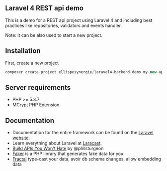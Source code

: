 ## Laravel 4 REST api demo

This is a demo for a REST api project using Laravel 4 and including best practices like repositories, validators and events handler.

Note: It can be also used to start a new project.

## Installation

First, create a new project

```php
composer create-project ellispesynergie/laravel4-backend-demo my-new-api
```

## Server requirements

* PHP >= 5.3.7
* MCrypt PHP Extension

## Documentation

* Documentation for the entire framework can be found on the [Laravel website](http://laravel.com/docs).
* Learn everything about Laravel at [Laracast](http://laracast.com).
* [Build APIs You Won't Hate](https://leanpub.com/build-apis-you-wont-hate) by @philsturgeon
* [Faker](https://github.com/fzaninotto/Faker) is a PHP library that generates fake data for you.
* [Fractal](https://github.com/thephpleague/fractal) type-cast your data, avoir db schema changes, allow embedding data